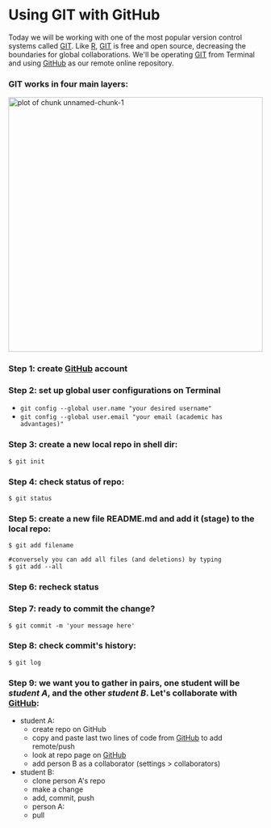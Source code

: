 Using GIT with GitHub
======================

Today we will be working with one of the most popular version control systems called [GIT][id_git].
Like [R][id_r], [GIT][id_git] is free and open source, decreasing the boundaries for global collaborations.
We'll be operating [GIT][id_git] from Terminal and using [GitHub][id_github] as our remote online repository.

### GIT works in four main layers:
<img src="figure/unnamed-chunk-1.png" title="plot of chunk unnamed-chunk-1" alt="plot of chunk unnamed-chunk-1" width="504px" height="504px" />


### Step 1: create [GitHub][id_github] account

### Step 2: set up global user configurations on Terminal
* `git config --global user.name "your desired username"`
* `git config --global user.email "your email (academic has advantages)"`

### Step 3: create a new local repo in shell dir:

```
$ git init
```


### Step 4: check status of repo:

```
$ git status
```


### Step 5: create a new file README.md and add it (stage) to the local repo:

```
$ git add filename

#conversely you can add all files (and deletions) by typing
$ git add --all
```


### Step 6: recheck status

### Step 7: ready to commit the change? 

```
$ git commit -m 'your message here'
```


### Step 8: check commit's history:

```
$ git log
```


### Step 9: we want you to gather in pairs, one student will be *student A*, and the other *student B*. Let's collaborate with [GitHub][id_github]:
* student A:
    * create repo on GitHub
    * copy and paste last two lines of code from [GitHub][id_github] to add remote/push
    * look at repo page on [GitHub][id_github]
    * add person B as a collaborator (settings > collaborators)
* student B:
    * clone person A's repo
    * make a change
    * add, commit, push
    * person A:
    * pull

[id_git]: http://git-scm.com/
[id_r]: cran.r-project.org/
[id_github]: https://github.com/
